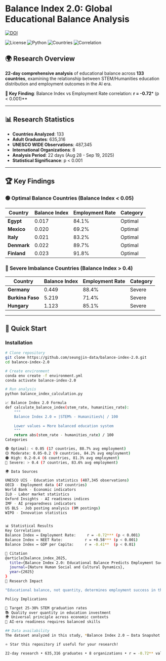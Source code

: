 # Balance Index 2.0: Global Educational Balance Analysis
[![DOI](https://zenodo.org/badge/DOI/10.5281/zenodo.17156763.svg)](https://doi.org/10.5281/zenodo.17156763)

![License](https://img.shields.io/badge/license-MIT-blue.svg)
![Python](https://img.shields.io/badge/python-3.9+-brightgreen.svg)
![Countries](https://img.shields.io/badge/countries-133-red.svg)
![Correlation](https://img.shields.io/badge/correlation-r%3D--0.72***-orange.svg)

## 🌍 Research Overview

**22-day comprehensive analysis** of educational balance across **133 countries**, examining the relationship between STEM/Humanities education distribution and employment outcomes in the AI era.

**🔑 Key Finding**: Balance Index vs Employment Rate correlation: **r = -0.72*** (p < 0.001)**

---

## 📊 Research Statistics

- **Countries Analyzed**: 133
- **Adult Graduates**: 635,316
- **UNESCO WIDE Observations**: 487,345
- **International Organizations**: 8
- **Analysis Period**: 22 days (Aug 28 - Sep 19, 2025)
- **Statistical Significance**: p < 0.001

---

## 🏆 Key Findings

### 🟢 **Optimal Balance Countries** (Balance Index < 0.05)
| Country | Balance Index | Employment Rate | Category |
|---------|---------------|----------------|----------|
| **Egypt** | 0.017 | 84.1% | Optimal |
| **Mexico** | 0.020 | 69.2% | Optimal |
| **Italy** | 0.021 | 83.2% | Optimal |
| **Denmark** | 0.022 | 89.7% | Optimal |
| **Finland** | 0.023 | 91.8% | Optimal |

### 🔴 **Severe Imbalance Countries** (Balance Index > 0.4)
| Country | Balance Index | Employment Rate | Category |
|---------|---------------|----------------|----------|
| **Germany** | 0.449 | 88.4% | Severe |
| **Burkina Faso** | 5.219 | 71.4% | Severe |
| **Hungary** | 1.123 | 85.1% | Severe |

---

## 🚀 Quick Start

### Installation
```bash
# Clone repository
git clone https://github.com/seungjin-data/balance-index-2.0.git
cd balance-index-2.0

# Create environment
conda env create -f environment.yml
conda activate balance-index-2.0

# Run analysis
python balance_index_calculation.py

📈 Balance Index 2.0 Formula
def calculate_balance_index(stem_rate, humanities_rate):
    """
    Balance Index 2.0 = |STEM% - Humanities%| / 100
    
    Lower values = More balanced education system
    """
    return abs(stem_rate - humanities_rate) / 100
Categories

🟢 Optimal: < 0.05 (17 countries, 88.7% avg employment)
🟡 Moderate: 0.05-0.2 (9 countries, 84.2% avg employment)
🟠 High: 0.2-0.4 (6 countries, 81.3% avg employment)
🔴 Severe: > 0.4 (7 countries, 83.6% avg employment)

🌍 Data Sources

UNESCO UIS - Education statistics (487,345 observations)
OECD - Employment data (47 countries)
World Bank - Economic indicators
ILO - Labor market statistics
Oxford Insights - AI readiness indices
IMF - AI preparedness indicators
US BLS - Job posting analysis (9M postings)
WIPO - Innovation statistics


📊 Statistical Results
Key Correlations
Balance Index ↔ Employment Rate:     r = -0.72*** (p < 0.001)
Balance Index ↔ NEET Rate:          r = +0.58*** (p < 0.001)
Balance Index ↔ GDP per Capita:     r = -0.41**  (p < 0.01)

📝 Citation
@article{balance_index_2025,
  title={Balance Index 2.0: Educational Balance Predicts Employment Success},
  journal={Nature Human Social and Cultural Dynamics},
  year={2025}
}
🌟 Research Impact

"Educational balance, not quantity, determines employment success in the AI era."

Policy Implications

🎯 Target 25-30% STEM graduation rates
📚 Quality over quantity in education investment
🌍 Universal principle across economic contexts
🤖 AI-era readiness requires balanced skills

## Data availability
The dataset analyzed in this study, *Balance Index 2.0 — Data Snapshot (v2.0.1)*, is openly available on Zenodo: https://doi.org/10.5281/zenodo.17156763

⭐ Star this repository if useful for your research!

22-day research • 635,316 graduates • 8 organizations • r = -0.72** validated*

